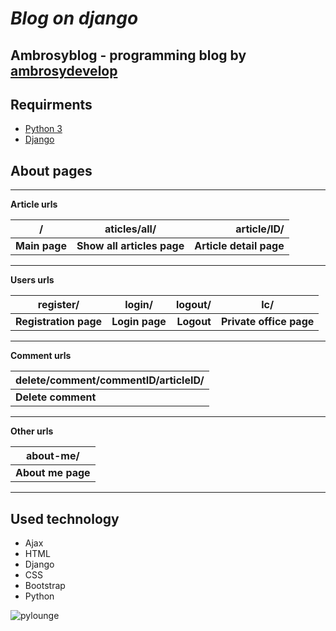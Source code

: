 # ***Blog on django***

## **Ambrosyblog** - programming blog by [ambrosydevelop](https://github.com/ambrosydevelop)

## Requirments
- [Python 3](python.org/) 
- [Django](https://www.djangoproject.com/)

## About pages

****
**Article urls**

| / | aticles/all/ | article/ID/ |
|------|:---------:|------:|
| **Main page** | **Show all articles page** | **Article detail page** |

****
**Users urls**

| register/ | login/ | logout/ | lc/ |
|------|:---------:|------:|------|
| **Registration page** | **Login page** | **Logout** | **Private office page** | 

****
**Comment urls**

| delete/comment/commentID/articleID/ |
|------|
| **Delete comment** |

****
**Other urls**

| about-me/ |
|------|
| **About me page** |

****
## Used technology
- Ajax
- HTML
- Django
- CSS
- Bootstrap
- Python


![pylounge](https://img.shields.io/pypi/pyversions/django)
